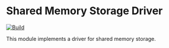 <!--
SPDX-FileCopyrightText: 2023-present Intel Corporation
SPDX-License-Identifier: Apache-2.0
-->

# Shared Memory Storage Driver

[![Build](https://img.shields.io/github/actions/workflow/status/atomix/atomix/drivers-shared-memory-test.yml?style=for-the-badge)](https://github.com/atomix/atomix/actions/workflows/drivers-shared-memory.yml)

This module implements a driver for shared memory storage.
